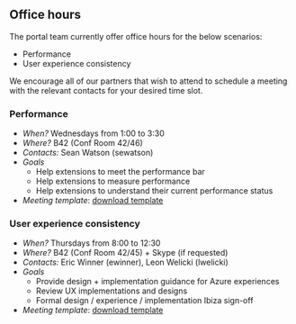 <a name="office-hours"></a>
## Office hours

The portal team currently offer office hours for the below scenarios:

- Performance
- User experience consistency

We encourage all of our partners that wish to attend to schedule a meeting with the relevant contacts for your desired time slot.

<a name="office-hours-performance"></a>
### Performance

- *When?*  Wednesdays from 1:00 to 3:30
- *Where?* B42 (Conf Room 42/46)
- *Contacts:* Sean Watson (sewatson)
- *Goals*
    - Help extensions to meet the performance bar
    - Help extensions to measure performance 
    - Help extensions to understand their current performance status
- *Meeting template*: <a href="https://aka.ms/portalfx/officehours/perf">download template</a> 

<a name="office-hours-user-experience-consistency"></a>
### User experience consistency

- *When?*  Thursdays from 8:00 to 12:30
- *Where?* B42 (Conf Room 42/45) + Skype (if requested)
- *Contacts:* Eric Winner (ewinner), Leon Welicki (lwelicki)
- *Goals*
    - Provide design + implementation guidance for Azure experiences
    - Review UX implementations and designs 
    - Formal design / experience / implementation Ibiza sign-off
- *Meeting template*: <a href="https://aka.ms/portalfx/officehours/ux">download template</a> 